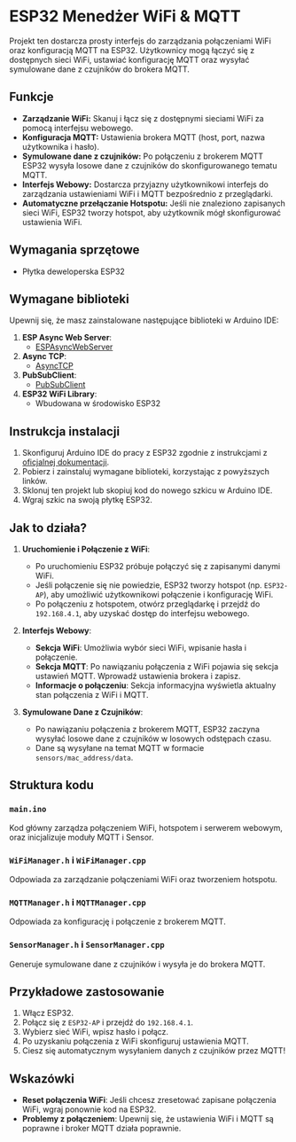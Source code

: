 # ESP32 Menedżer WiFi & MQTT

Projekt ten dostarcza prosty interfejs do zarządzania połączeniami WiFi oraz konfiguracją MQTT na ESP32. Użytkownicy mogą łączyć się z dostępnych sieci WiFi, ustawiać konfigurację MQTT oraz wysyłać symulowane dane z czujników do brokera MQTT.

## Funkcje

- **Zarządzanie WiFi:** Skanuj i łącz się z dostępnymi sieciami WiFi za pomocą interfejsu webowego.
- **Konfiguracja MQTT:** Ustawienia brokera MQTT (host, port, nazwa użytkownika i hasło).
- **Symulowane dane z czujników:** Po połączeniu z brokerem MQTT ESP32 wysyła losowe dane z czujników do skonfigurowanego tematu MQTT.
- **Interfejs Webowy:** Dostarcza przyjazny użytkownikowi interfejs do zarządzania ustawieniami WiFi i MQTT bezpośrednio z przeglądarki.
- **Automatyczne przełączanie Hotspotu:** Jeśli nie znaleziono zapisanych sieci WiFi, ESP32 tworzy hotspot, aby użytkownik mógł skonfigurować ustawienia WiFi.

## Wymagania sprzętowe

- Płytka deweloperska ESP32

## Wymagane biblioteki

Upewnij się, że masz zainstalowane następujące biblioteki w Arduino IDE:

1. **ESP Async Web Server**:
    - [ESPAsyncWebServer](https://github.com/me-no-dev/ESPAsyncWebServer)
2. **Async TCP**:
    - [AsyncTCP](https://github.com/me-no-dev/AsyncTCP)
3. **PubSubClient**:
    - [PubSubClient](https://github.com/knolleary/pubsubclient)
4. **ESP32 WiFi Library**:
    - Wbudowana w środowisko ESP32

## Instrukcja instalacji

1. Skonfiguruj Arduino IDE do pracy z ESP32 zgodnie z instrukcjami z [oficjalnej dokumentacji](https://github.com/espressif/arduino-esp32).
2. Pobierz i zainstaluj wymagane biblioteki, korzystając z powyższych linków.
3. Sklonuj ten projekt lub skopiuj kod do nowego szkicu w Arduino IDE.
4. Wgraj szkic na swoją płytkę ESP32.

## Jak to działa?

1. **Uruchomienie i Połączenie z WiFi**:
   - Po uruchomieniu ESP32 próbuje połączyć się z zapisanymi danymi WiFi.
   - Jeśli połączenie się nie powiedzie, ESP32 tworzy hotspot (np. `ESP32-AP`), aby umożliwić użytkownikowi połączenie i konfigurację WiFi.
   - Po połączeniu z hotspotem, otwórz przeglądarkę i przejdź do `192.168.4.1`, aby uzyskać dostęp do interfejsu webowego.

2. **Interfejs Webowy**:
   - **Sekcja WiFi**: Umożliwia wybór sieci WiFi, wpisanie hasła i połączenie.
   - **Sekcja MQTT**: Po nawiązaniu połączenia z WiFi pojawia się sekcja ustawień MQTT. Wprowadź ustawienia brokera i zapisz.
   - **Informacje o połączeniu**: Sekcja informacyjna wyświetla aktualny stan połączenia z WiFi i MQTT.

3. **Symulowane Dane z Czujników**:
   - Po nawiązaniu połączenia z brokerem MQTT, ESP32 zaczyna wysyłać losowe dane z czujników w losowych odstępach czasu.
   - Dane są wysyłane na temat MQTT w formacie `sensors/mac_address/data`.

## Struktura kodu

### `main.ino`

Kod główny zarządza połączeniem WiFi, hotspotem i serwerem webowym, oraz inicjalizuje moduły MQTT i Sensor.

### `WiFiManager.h` i `WiFiManager.cpp`

Odpowiada za zarządzanie połączeniami WiFi oraz tworzeniem hotspotu.

### `MQTTManager.h` i `MQTTManager.cpp`

Odpowiada za konfigurację i połączenie z brokerem MQTT.

### `SensorManager.h` i `SensorManager.cpp`

Generuje symulowane dane z czujników i wysyła je do brokera MQTT.

## Przykładowe zastosowanie

1. Włącz ESP32.
2. Połącz się z `ESP32-AP` i przejdź do `192.168.4.1`.
3. Wybierz sieć WiFi, wpisz hasło i połącz.
4. Po uzyskaniu połączenia z WiFi skonfiguruj ustawienia MQTT.
5. Ciesz się automatycznym wysyłaniem danych z czujników przez MQTT!

## Wskazówki

- **Reset połączenia WiFi**: Jeśli chcesz zresetować zapisane połączenia WiFi, wgraj ponownie kod na ESP32.
- **Problemy z połączeniem**: Upewnij się, że ustawienia WiFi i MQTT są poprawne i broker MQTT działa poprawnie.

